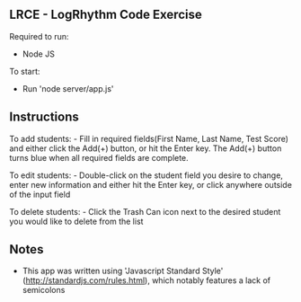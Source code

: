 LRCE - LogRhythm Code Exercise
------------------------------

Required to run:
- Node JS

To start:
- Run 'node server/app.js'

Instructions
------------
To add students:
    - Fill in required fields(First Name, Last Name, Test Score) and either click the Add(+) button, or hit the Enter key. The Add(+) button turns blue when all required fields are complete.

To edit students:
    - Double-click on the student field you desire to change, enter new information and either hit the Enter key, or click anywhere outside of the input field
    
To delete students:
    - Click the Trash Can icon next to the desired student you would like to delete from the list

Notes
-----
- This app was written using 'Javascript Standard Style' (http://standardjs.com/rules.html), which notably features a lack of semicolons

